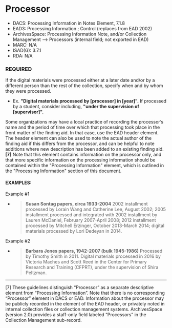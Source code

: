 # Processor

* DACS: Processing Information in Notes Element, 7.1.8
* EAD3: Processing Information <processinfo>; Control <control> (replaces <eadheader> from EAD 2002)
* ArchivesSpace: Processing Information Note, and/or Collection Management --> Processors (internal field; not exported in EAD)
* MARC: N/A
* ISAD(G): 3.7.1
* RDA: N/A

### REQUIRED
If the digital materials were processed either at a later date and/or by a different person than the rest of the collection, specify when and by whom they were processed. 
* Ex. **"Digital materials processed by [processor] in [year]".** If processed by a student, consider including, **"under the supervision of [supervisor]".**  

Some organizations may have a local practice of recording the processor’s name and the period of time over which that processing took place in the front matter of the finding aid. In that case, use the EAD header <author> element. The header element <author> can also be used to note the actual author of the finding aid if this differs from the processor, and can be helpful to note additions where new description has been added to an existing finding aid. **[7]** Note that this element contains information on the processor only, and that more specific information on the processing information should be contained within the "Processing Information" element, which is outlined in the "Processing Information" section of this document. 

#### EXAMPLES:
Example #1
* >**Susan Sontag papers, circa 1933-2004** 
2002 installment processed by Lorain Wang and Catherine Lee, August 2002; 2005 installment processed and integrated with 2002 installment by Lauren McDaniel, February 2007-April 2008; 2012 installment processed by Mitchell Erzinger, October 2013-March 2014; digital materials processed by Lori Dedeyan in 2014.

Example #2
* >**Barbara Jones papers, 1942-2007 (bulk 1945-1986)**
Processed by Timothy Smith in 2011. Digital materials processed in 2016 by Victoria Maches and Scott Reed in the Center for Primary Research and Training (CFPRT), under the supervision of  Shira Peltzman.

___
[7] These guidelines distinguish “Processor” as a separate descriptive element from “Processing Information”. Note that there is no corresponding “Processor” element in DACS or EAD. Information about the processor may be publicly recorded in the <author> element of the EAD header, or privately noted in internal collection files or collection management systems. ArchivesSpace (version 2.0) provides a staff-only field labeled “Processors” in the Collection Management sub-record.
